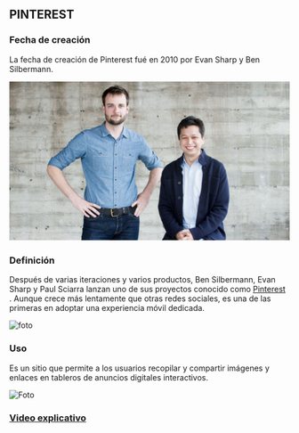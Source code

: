 
## **PINTEREST**



### **Fecha de creación**

La fecha de creación de Pinterest fué en 2010 por Evan Sharp y Ben Silbermann.

![Foto](https://github.com/RobertoNobleMaestro/RobertoNobleMaestro-SMX2-M8UF1A1-Pinterest-2010/blob/main/imagen_2022-09-30_111725968.png)


### **Definición**

Después de varias iteraciones y varios productos, Ben Silbermann, Evan Sharp y Paul Sciarra lanzan  uno de sus proyectos conocido como [Pinterest](https://www.pinterest.es) . Aunque crece más lentamente que otras redes sociales, es una de las primeras en adoptar una experiencia móvil dedicada.

![foto](https://github.com/RobertoNobleMaestro/SMX2-M8UF1A1-Pinterest-2010-TemaExpuesto-RobertoNobleMaestro/blob/main/unnamed.png)  
 
### **Uso**

Es un sitio que permite a los usuarios recopilar y compartir imágenes y enlaces en tableros de anuncios digitales interactivos.

![Foto](https://github.com/RobertoNobleMaestro/SMX2-M8UF1A1-Pinterest-2010-TemaExpuesto-RobertoNobleMaestro/blob/main/1_ZHs11avrYorv3OqKGrJ3wg.png)



### [**Video explicativo**](https://www.youtube.com/watch?v=u2SVMCQhzdE)

